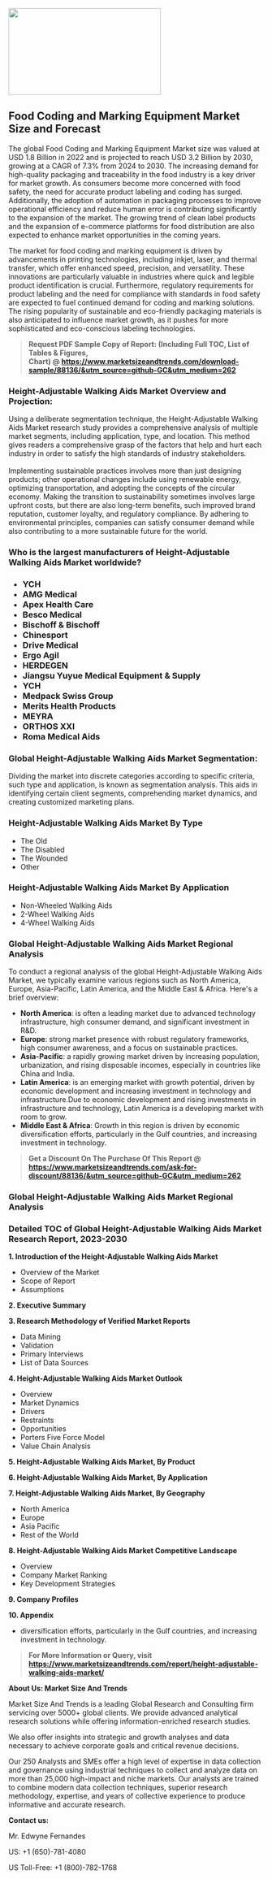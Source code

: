 <p><img class="alignnone size-medium wp-image-20088" src="https://ffe5etoiles.com/wp-content/uploads/2024/12/MST1-300x171.png" alt="" width="300" height="171" /></p><h2>Food Coding and Marking Equipment Market Size and Forecast</h2><p>The global Food Coding and Marking Equipment Market size was valued at USD 1.8 Billion in 2022 and is projected to reach USD 3.2 Billion by 2030, growing at a CAGR of 7.3% from 2024 to 2030. The increasing demand for high-quality packaging and traceability in the food industry is a key driver for market growth. As consumers become more concerned with food safety, the need for accurate product labeling and coding has surged. Additionally, the adoption of automation in packaging processes to improve operational efficiency and reduce human error is contributing significantly to the expansion of the market. The growing trend of clean label products and the expansion of e-commerce platforms for food distribution are also expected to enhance market opportunities in the coming years.</p><p>The market for food coding and marking equipment is driven by advancements in printing technologies, including inkjet, laser, and thermal transfer, which offer enhanced speed, precision, and versatility. These innovations are particularly valuable in industries where quick and legible product identification is crucial. Furthermore, regulatory requirements for product labeling and the need for compliance with standards in food safety are expected to fuel continued demand for coding and marking solutions. The rising popularity of sustainable and eco-friendly packaging materials is also anticipated to influence market growth, as it pushes for more sophisticated and eco-conscious labeling technologies.</p></p><blockquote id="" class=""><strong>Request PDF Sample Copy of Report: (Including Full TOC, List of Tables &amp; Figures, Chart)&nbsp;@&nbsp;<strong><a href="https://www.marketsizeandtrends.com/download-sample/88136/&utm_source=github-GC&utm_medium=262" target="_blank">https://www.marketsizeandtrends.com/download-sample/88136/&utm_source=github-GC&utm_medium=262</a></strong></strong></blockquote><h3 id="" class="">Height-Adjustable Walking Aids Market&nbsp;Overview and Projection:</h3><p id="" class="">Using a deliberate segmentation technique, the Height-Adjustable Walking Aids Market research study provides a comprehensive analysis of multiple market segments, including application, type, and location. This method gives readers a comprehensive grasp of the factors that help and hurt each industry in order to satisfy the high standards of industry stakeholders. <br /> <br />Implementing sustainable practices involves more than just designing products; other operational changes include using renewable energy, optimizing transportation, and adopting the concepts of the circular economy. Making the transition to sustainability sometimes involves large upfront costs, but there are also long-term benefits, such improved brand reputation, customer loyalty, and regulatory compliance. By adhering to environmental principles, companies can satisfy consumer demand while also contributing to a more sustainable future for the world.</p><h3 id="" class="">Who is the largest manufacturers of&nbsp;Height-Adjustable Walking Aids Market worldwide?</h3><h3 class=""><p><ul><li>YCH </li><li> AMG Medical </li><li> Apex Health Care </li><li> Besco Medical </li><li> Bischoff & Bischoff </li><li> Chinesport </li><li> Drive Medical </li><li> Ergo Agil </li><li> HERDEGEN </li><li> Jiangsu Yuyue Medical Equipment & Supply </li><li> YCH </li><li> Medpack Swiss Group </li><li> Merits Health Products </li><li> MEYRA </li><li> ORTHOS XXI </li><li> Roma Medical Aids</li></ul></p></h3><h3 id="" class="">Global&nbsp;Height-Adjustable Walking Aids Market Segmentation:</h3><p id="" class="">Dividing the market into discrete categories according to specific criteria, such type and application, is known as segmentation analysis. This aids in identifying certain client segments, comprehending market dynamics, and creating customized marketing plans.</p><h3 id="" class="">Height-Adjustable Walking Aids Market&nbsp;By Type</h3><p><p><ul><li>The Old</li><li> The Disabled</li><li> The Wounded</li><li> Other</p></li></ul></p></p><h3 id="" class="">Height-Adjustable Walking Aids Market&nbsp;By Application</h3><p class=""><p><ul><li>Non-Wheeled Walking Aids</li><li> 2-Wheel Walking Aids</li><li> 4-Wheel Walking Aids</li></ul></p></p><h3 id="" class="">Global Height-Adjustable Walking Aids Market Regional Analysis</h3><p id="" class="">To conduct a regional analysis of the global Height-Adjustable Walking Aids Market, we typically examine various regions such as North America, Europe, Asia-Pacific, Latin America, and the Middle East &amp; Africa. Here's a brief overview:</p><ul><li><strong>North America</strong>: is often a leading market due to advanced technology infrastructure, high consumer demand, and significant investment in R&amp;D.</li><li><strong>Europe</strong>: strong market presence with robust regulatory frameworks, high consumer awareness, and a focus on sustainable practices.</li><li><strong>Asia-Pacific</strong>: a rapidly growing market driven by increasing population, urbanization, and rising disposable incomes, especially in countries like China and India.</li><li><strong>Latin America</strong>: is an emerging market with growth potential, driven by economic development and increasing investment in technology and infrastructure.Due to economic development and rising investments in infrastructure and technology, Latin America is a developing market with room to grow.</li><li><strong>Middle East &amp; Africa</strong>: Growth in this region is driven by economic diversification efforts, particularly in the Gulf countries, and increasing investment in technology.</li></ul><blockquote id="" class=""><strong>Get a Discount On The Purchase Of This Report @ <strong><a href="https://www.marketsizeandtrends.com/ask-for-discount/88136/&utm_source=github-GC&utm_medium=262" target="_blank">https://www.marketsizeandtrends.com/ask-for-discount/88136/&utm_source=github-GC&utm_medium=262</a></strong></strong></blockquote><h3 id="" class="">Global Height-Adjustable Walking Aids Market Regional Analysis</h3><h3 id="" class="">Detailed TOC of Global Height-Adjustable Walking Aids Market Research Report, 2023-2030</h3><p id="" class=""><strong>1. Introduction of the Height-Adjustable Walking Aids Market</strong></p><ul><li>Overview of the Market</li><li>Scope of Report</li><li>Assumptions</li></ul><p id="" class=""><strong>2. Executive Summary</strong></p><p id="" class=""><strong>3. Research Methodology of Verified Market Reports</strong></p><ul><li>Data Mining</li><li>Validation</li><li>Primary Interviews</li><li>List of Data Sources</li></ul><p id="" class=""><strong>4. Height-Adjustable Walking Aids Market Outlook</strong></p><ul><li>Overview</li><li>Market Dynamics</li><li>Drivers</li><li>Restraints</li><li>Opportunities</li><li>Porters Five Force Model</li><li>Value Chain Analysis</li></ul><p id="" class=""><strong>5. Height-Adjustable Walking Aids Market, By Product</strong></p><p id="" class=""><strong>6. Height-Adjustable Walking Aids Market, By Application</strong></p><p id="" class=""><strong>7. Height-Adjustable Walking Aids Market, By Geography</strong></p><ul><li>North America</li><li>Europe</li><li>Asia Pacific</li><li>Rest of the World</li></ul><p id="" class=""><strong>8. Height-Adjustable Walking Aids Market Competitive Landscape</strong></p><ul><li>Overview</li><li>Company Market Ranking</li><li>Key Development Strategies</li></ul><p id="" class=""><strong>9. Company Profiles</strong></p><p id="" class=""><strong>10. Appendix</strong></p><ul><li>diversification efforts, particularly in the Gulf countries, and increasing investment in technology.</li></ul><blockquote id="" class=""><strong>For More Information or Query, visit <strong><strong><a href="https://www.marketsizeandtrends.com/report/height-adjustable-walking-aids-market/" target="_blank">https://www.marketsizeandtrends.com/report/height-adjustable-walking-aids-market/</a></strong></strong></strong></blockquote><p id="" class=""><strong>About Us: Market Size And Trends</strong></p><p id="" class="">Market Size And Trends is a leading Global Research and Consulting firm servicing over 5000+ global clients. We provide advanced analytical research solutions while offering information-enriched research studies.</p><p id="" class="">We also offer insights into strategic and growth analyses and data necessary to achieve corporate goals and critical revenue decisions.</p><p id="" class="">Our 250 Analysts and SMEs offer a high level of expertise in data collection and governance using industrial techniques to collect and analyze data on more than 25,000 high-impact and niche markets. Our analysts are trained to combine modern data collection techniques, superior research methodology, expertise, and years of collective experience to produce informative and accurate research.</p><p id="" class=""><strong>Contact us:</strong></p><p id="" class="">Mr. Edwyne Fernandes</p><p id="" class="">US: +1 (650)-781-4080</p><p id="" class="">US Toll-Free: +1 (800)-782-1768</p>
